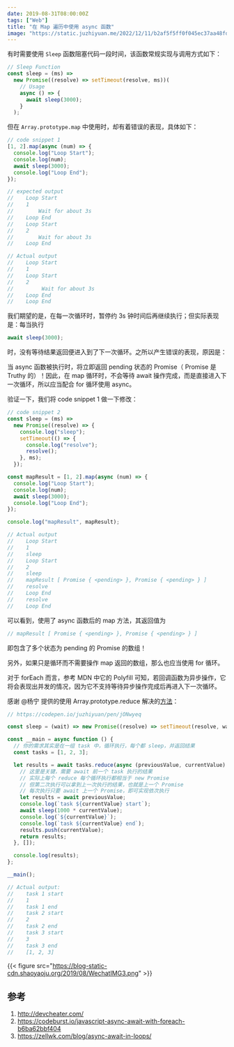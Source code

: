 ```yaml
---
date: 2019-08-31T08:00:00Z
tags: ["Web"]
title: "在 Map 遍历中使用 async 函数"
image: "https://static.juzhiyuan.me/2022/12/11/b2af5f5ff0f045ec37aa48fd88564d9b.png"
---
```



有时需要使用 `Sleep` 函数阻塞代码一段时间，该函数常规实现与调用方式如下：

```js
// Sleep Function
const sleep = (ms) =>
  new Promise((resolve) => setTimeout(resolve, ms))(
    // Usage
    async () => {
      await sleep(3000);
    }
  );

```

但在 `Array.prototype.map` 中使用时，却有着错误的表现，具体如下：

```js
// code snippet 1
[1, 2].map(async (num) => {
  console.log("Loop Start");
  console.log(num);
  await sleep(3000);
  console.log("Loop End");
});

// expected output
//    Loop Start
//    1
//        Wait for about 3s
//    Loop End
//    Loop Start
//    2
//        Wait for about 3s
//    Loop End

// Actual output
//    Loop Start
//    1
//    Loop Start
//    2
//         Wait for about 3s
//    Loop End
//    Loop End

```

我们期望的是，在每一次循环时，暂停约 3s 钟时间后再继续执行；但实际表现是：每当执行

```js
await sleep(3000);
```

时，没有等待结果返回便进入到了下一次循环。之所以产生错误的表现，原因是：

当 async 函数被执行时，将立即返回 pending 状态的 Promise（ Promise 是 Truthy 的）！因此，在 map 循环时，不会等待 await 操作完成，而是直接进入下一次循环，所以应当配合 for 循环使用 async。

验证一下，我们将 code snippet 1 做一下修改：

```js
// code snippet 2
const sleep = (ms) =>
  new Promise((resolve) => {
    console.log("sleep");
    setTimeout(() => {
      console.log("resolve");
      resolve();
    }, ms);
  });

const mapResult = [1, 2].map(async (num) => {
  console.log("Loop Start");
  console.log(num);
  await sleep(3000);
  console.log("Loop End");
});

console.log("mapResult", mapResult);

// Actual output
//    Loop Start
//    1
//    sleep
//    Loop Start
//    2
//    sleep
//    mapResult [ Promise { <pending> }, Promise { <pending> } ]
//    resolve
//    Loop End
//    resolve
//    Loop End

```

可以看到，使用了 async 函数后的 map 方法，其返回值为

```js
// mapResult [ Promise { <pending> }, Promise { <pending> } ]

```

即包含了多个状态为 pending 的 Promise 的数组！

另外，如果只是循环而不需要操作 map 返回的数组，那么也应当使用 for 循环。

对于 forEach 而言，参考 MDN 中它的 Polyfill 可知，若回调函数为异步操作，它将会表现出并发的情况，因为它不支持等待异步操作完成后再进入下一次循环。

感谢 @杨宁 提供的使用 Array.prototype.reduce 解决的[方法](https://codepen.io/juzhiyuan/pen/jONwyeq)：

```js
// https://codepen.io/juzhiyuan/pen/jONwyeq

const sleep = (wait) => new Promise((resolve) => setTimeout(resolve, wait));

const __main = async function () {
  // 你的需求其实是在一组 task 中，循环执行，每个都 sleep，并返回结果
  const tasks = [1, 2, 3];

  let results = await tasks.reduce(async (previousValue, currentValue) => {
    // 这里是关键，需要 await 前一个 task 执行的结果
    // 实际上每个 reduce 每个循环执行都相当于 new Promise
    // 但第二次执行可以拿到上一次执行的结果，也就是上一个 Promise
    // 每次执行只要 await 上一个 Promise，即可实现依次执行
    let results = await previousValue;
    console.log(`task ${currentValue} start`);
    await sleep(1000 * currentValue);
    console.log(`${currentValue}`);
    console.log(`task ${currentValue} end`);
    results.push(currentValue);
    return results;
  }, []);

  console.log(results);
};

__main();

// Actual output:
//    task 1 start
//    1
//    task 1 end
//    task 2 start
//    2
//    task 2 end
//    task 3 start
//    3
//    task 3 end
//    [1, 2, 3]

```

{{< figure src="https://blog-static-cdn.shaoyaoju.org/2019/08/WechatIMG3.png" >}}

## 参考

1. http://devcheater.com/
2. https://codeburst.io/javascript-async-await-with-foreach-b6ba62bbf404
3. https://zellwk.com/blog/async-await-in-loops/

